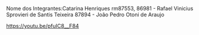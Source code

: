 Nome dos Integrantes:Catarina Henriques rm87553, 86981 - Rafael Vinicius Sprovieri de Santis Teixeira
87894 - João Pedro Otoni de Araujo

https://youtu.be/pfuIC8__F84
